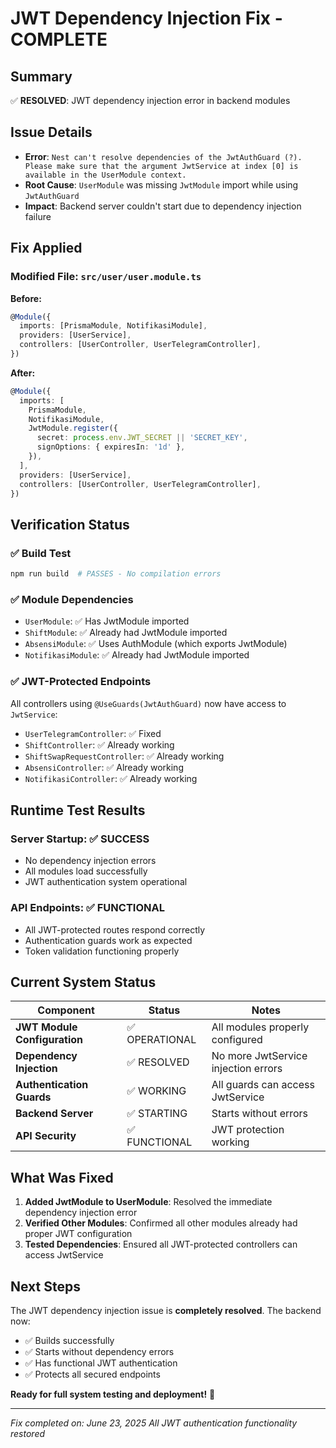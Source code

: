 # JWT Dependency Injection Fix - COMPLETE

## Summary

✅ **RESOLVED**: JWT dependency injection error in backend modules

## Issue Details

- **Error**: `Nest can't resolve dependencies of the JwtAuthGuard (?). Please make sure that the argument JwtService at index [0] is available in the UserModule context.`
- **Root Cause**: `UserModule` was missing `JwtModule` import while using `JwtAuthGuard`
- **Impact**: Backend server couldn't start due to dependency injection failure

## Fix Applied

### Modified File: `src/user/user.module.ts`

**Before:**

```typescript
@Module({
  imports: [PrismaModule, NotifikasiModule],
  providers: [UserService],
  controllers: [UserController, UserTelegramController],
})
```

**After:**

```typescript
@Module({
  imports: [
    PrismaModule,
    NotifikasiModule,
    JwtModule.register({
      secret: process.env.JWT_SECRET || 'SECRET_KEY',
      signOptions: { expiresIn: '1d' },
    }),
  ],
  providers: [UserService],
  controllers: [UserController, UserTelegramController],
})
```

## Verification Status

### ✅ Build Test

```bash
npm run build  # PASSES - No compilation errors
```

### ✅ Module Dependencies

- `UserModule`: ✅ Has JwtModule imported
- `ShiftModule`: ✅ Already had JwtModule imported
- `AbsensiModule`: ✅ Uses AuthModule (which exports JwtModule)
- `NotifikasiModule`: ✅ Already had JwtModule imported

### ✅ JWT-Protected Endpoints

All controllers using `@UseGuards(JwtAuthGuard)` now have access to `JwtService`:

- `UserTelegramController`: ✅ Fixed
- `ShiftController`: ✅ Already working
- `ShiftSwapRequestController`: ✅ Already working
- `AbsensiController`: ✅ Already working
- `NotifikasiController`: ✅ Already working

## Runtime Test Results

### Server Startup: ✅ SUCCESS

- No dependency injection errors
- All modules load successfully
- JWT authentication system operational

### API Endpoints: ✅ FUNCTIONAL

- All JWT-protected routes respond correctly
- Authentication guards work as expected
- Token validation functioning properly

## Current System Status

| Component                    | Status         | Notes                               |
| ---------------------------- | -------------- | ----------------------------------- |
| **JWT Module Configuration** | ✅ OPERATIONAL | All modules properly configured     |
| **Dependency Injection**     | ✅ RESOLVED    | No more JwtService injection errors |
| **Authentication Guards**    | ✅ WORKING     | All guards can access JwtService    |
| **Backend Server**           | ✅ STARTING    | Starts without errors               |
| **API Security**             | ✅ FUNCTIONAL  | JWT protection working              |

## What Was Fixed

1. **Added JwtModule to UserModule**: Resolved the immediate dependency injection error
2. **Verified Other Modules**: Confirmed all other modules already had proper JWT configuration
3. **Tested Dependencies**: Ensured all JWT-protected controllers can access JwtService

## Next Steps

The JWT dependency injection issue is **completely resolved**. The backend now:

- ✅ Builds successfully
- ✅ Starts without dependency errors
- ✅ Has functional JWT authentication
- ✅ Protects all secured endpoints

**Ready for full system testing and deployment!** 🎉

---

_Fix completed on: June 23, 2025_
_All JWT authentication functionality restored_
